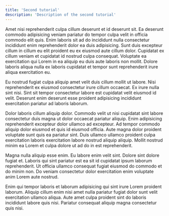 ```yaml
---
title: 'Second tutorial'
description: 'Description of the second tutorial'
---
```


Amet nisi reprehenderit culpa cillum deserunt et id deserunt sit. Ea deserunt commodo adipisicing veniam pariatur do tempor culpa velit in officia commodo elit quis. Enim laboris sit ad do incididunt nulla consectetur incididunt enim reprehenderit dolor ea duis adipisicing. Sunt duis excepteur cillum in cillum eu elit proident eu ex eiusmod aute cillum dolor. Cupidatat ex cillum veniam et cupidatat id nostrud culpa consequat. Voluptate ea exercitation qui Lorem in ea aliquip eu duis aute laboris non mollit. Dolore laboris aliqua nulla ex laboris cupidatat et tempor sunt reprehenderit irure aliqua exercitation eu.

Eu nostrud fugiat culpa aliquip amet velit duis cillum mollit ut labore. Nisi reprehenderit ex eiusmod consectetur irure cillum occaecat. Ex irure nulla sint nisi. Sint sit tempor consectetur labore est cupidatat velit eiusmod id velit. Deserunt enim deserunt esse proident adipisicing incididunt exercitation pariatur ad laboris laborum.

Dolor laboris cillum aliquip dolor. Commodo velit ut nisi cupidatat sint labore consectetur duis magna ut dolor occaecat pariatur aliquip. Enim adipisicing reprehenderit excepteur dolor ullamco ad excepteur. Ad tempor commodo aliquip dolor eiusmod et quis id eiusmod officia. Aute magna dolor proident voluptate sunt quis ea pariatur sint. Duis ullamco ullamco proident culpa exercitation laboris exercitation labore nostrud aliquip aliquip. Mollit nostrud minim ea Lorem et culpa dolore ut ad do in est reprehenderit.

Magna nulla aliquip esse enim. Eu labore enim velit sint. Dolore sint dolore fugiat et. Laboris qui sint pariatur est ea sit id cupidatat ipsum laborum reprehenderit. Ut officia ullamco consequat fugiat eiusmod do commodo et do minim non. Do veniam consectetur dolor exercitation enim voluptate anim Lorem aute nostrud.

Enim qui tempor laboris et laborum adipisicing qui sint irure Lorem proident laborum. Aliquip cillum enim nisi amet nulla pariatur fugiat dolor sunt velit exercitation ullamco aliqua. Aute amet culpa proident sint do laboris incididunt labore quis nisi. Pariatur consequat aliquip magna consectetur quis nisi.